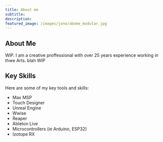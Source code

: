 ```yaml
---
title: About me
subtitle: 
description:
featured_image: /images/jono/abome_modular.jpg
---
```


## About Me

WIP.
I am a creative proffessional with over 25 years experience working in thwe Arts. blah WIP

## Key Skills

Here are some of my key tools and skills:

* Max MSP
* Touch Designer
* Unreal Engine
* Wwise
* Reaper
* Ableton Live
* Microcontrollers (ie Arduino, ESP32)
* Izotope RX

